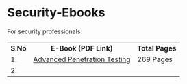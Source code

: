 # Security-Ebooks

For security professionals 

<table width="100%" class="table">
<tr>
<th>S.No</th>
<th>E-Book (PDF Link)</th>
<th>Total Pages</th>
</tr>
<tr><td>1.</td><td><a target="_blank" href="https://mega.nz/file/abI2jbxA#rLmfn-cda99y9VF9NaV53xQEzIY_wHVtyRodLU-qKyg">Advanced Penetration Testing</a></td><td>269 Pages</td></tr>
<tr><td>2.</td><td><a target="_blank" 
